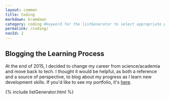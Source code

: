 ```yaml
---
layout: common
title: Coding
markdown: kramdown
category: coding #keyword for the listGenerator to select appropriate posts with which to populate the list
permalink: /coding/
navId: 2
---
```


## Blogging the Learning Process
At the end of 2015, I decided to change my career from science/academia and move back to tech. I thought it would be helpful, as both a reference and a source of perspective, to blog about my progress as I learn new development skills. If you'd like to see my portfolio, it's [here](/coding/portfolio/).

{% include listGenerator.html %}
